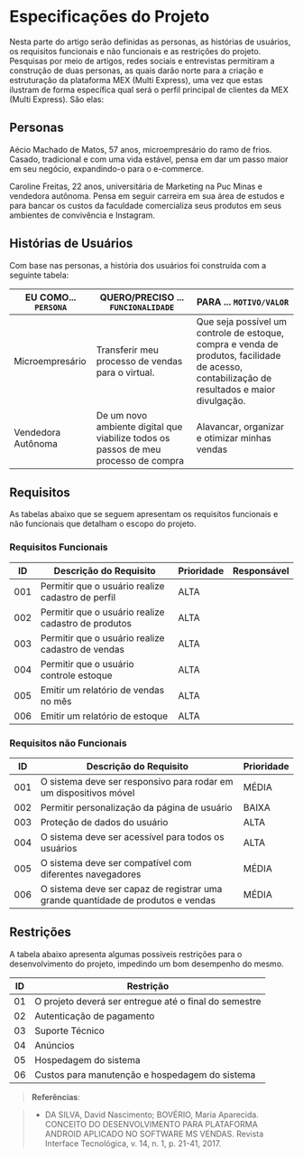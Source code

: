 # Especificações do Projeto

Nesta parte do artigo serão definidas as personas, as histórias de usuários, os requisitos funcionais e não funcionais e as restrições do projeto.
Pesquisas por meio de artigos, redes sociais e entrevistas permitiram a construção de duas personas, as quais darão norte para a criação e estruturação da plataforma MEX (Multi Express), uma vez que estas ilustram de forma específica qual será o perfil principal de clientes da MEX (Multi Express). São elas: 


## Personas

Aécio Machado de Matos, 57 anos, microempresário do ramo de frios. Casado, tradicional e com uma vida estável, pensa em dar um passo maior em seu negócio, expandindo-o para o e-commerce. 

Caroline Freitas, 22 anos, universitária de Marketing na Puc Minas e vendedora autônoma. Pensa em seguir carreira em sua área de estudos e para bancar os custos da faculdade comercializa seus produtos em seus ambientes de convivência e Instagram. 


## Histórias de Usuários

Com base nas personas, a história dos usuários foi construída com a seguinte tabela:

|EU COMO... `PERSONA`| QUERO/PRECISO ... `FUNCIONALIDADE` |PARA ... `MOTIVO/VALOR`                 |
|--------------------|------------------------------------|----------------------------------------|
|Microempresário  | Transferir meu processo de vendas para o virtual.         |Que seja possível um controle de estoque, compra e venda de produtos, facilidade de acesso, contabilização de resultados e maior divulgação.            |
|Vendedora Autônoma      | De um novo ambiente digital que viabilize todos os passos de meu processo de compra| Alavancar, organizar e otimizar minhas vendas  |



## Requisitos

As tabelas abaixo que se seguem apresentam os requisitos funcionais e não funcionais que detalham o escopo do projeto.

### Requisitos  Funcionais

|ID    | Descrição do Requisito | Prioridade | Responsável |
|------|--------------------------------------------------------------------|----| ----|
|001| Permitir que o usuário realize cadastro de perfil | ALTA |  |
|002| Permitir que o usuário realize cadastro de produtos | ALTA |  |
|003| Permitir que o usuário realize cadastro de vendas| ALTA |  |
|004| Permitir que o usuário controle estoque| ALTA |  |
|005| Emitir um relatório de vendas no mês   | ALTA | |
|006| Emitir um relatório de estoque   | ALTA | |


### Requisitos não Funcionais

|ID     | Descrição do Requisito   |Prioridade |
|-------|-------------------------------------------------------------------------------------------|----|
|001| O sistema deve ser responsivo para rodar em um dispositivos móvel | MÉDIA | 
|002| Permitir personalização da página de usuário |  BAIXA |
|003| Proteção de dados do usuário |  ALTA |
|004| O sistema deve ser acessível para todos os usuários |  ALTA |
|005|O sistema deve ser compatível com diferentes navegadores |  MÉDIA |
|006|O sistema deve ser capaz de registrar uma grande quantidade de produtos e vendas |  MÉDIA |


## Restrições

A tabela abaixo apresenta algumas possíveis restrições para o desenvolvimento do projeto, impedindo um bom desempenho do mesmo.

|ID| Restrição                                             |
|--|-------------------------------------------------------|
|01| O projeto deverá ser entregue até o final do semestre |
|02| Autenticação de pagamento         |
|03| Suporte Técnico        |
|04| Anúncios        |
|05| Hospedagem do sistema        |
|06| Custos para manutenção e hospedagem do sistema    |




> **Referências**:

> - DA SILVA, David Nascimento; BOVÉRIO, Maria Aparecida. CONCEITO DO DESENVOLVIMENTO PARA PLATAFORMA ANDROID APLICADO NO SOFTWARE MS VENDAS. Revista Interface Tecnológica, v. 14, n. 1, p. 21-41, 2017.

